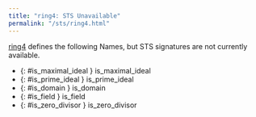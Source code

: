 ```yaml
---
title: "ring4: STS Unavailable"
permalink: "/sts/ring4.html"
---
```






[ring4](/cd/ring4)
defines the following Names, but STS signatures are not currently available.


 *  {: #is_maximal_ideal } is_maximal_ideal
 *  {: #is_prime_ideal } is_prime_ideal
 *  {: #is_domain } is_domain
 *  {: #is_field } is_field
 *  {: #is_zero_divisor } is_zero_divisor